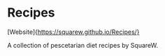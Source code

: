 # Recipes

[Website]{https://squarew.github.io/Recipes/}

A collection of pescetarian diet recipes by SquareW. 



